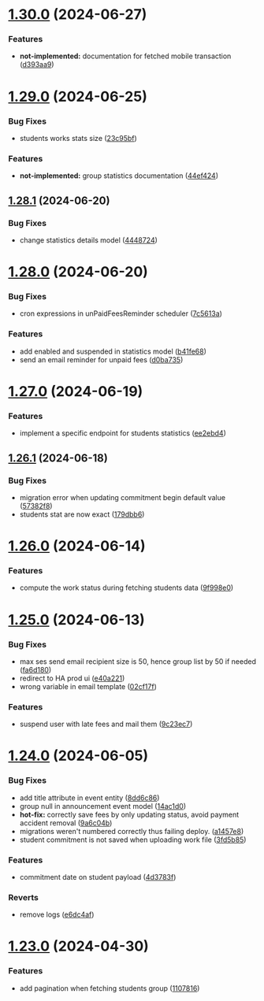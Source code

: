 # [1.30.0](https://github.com/hei-school/hei-admin-api/compare/v1.29.0...v1.30.0) (2024-06-27)


### Features

* **not-implemented:** documentation for fetched mobile transaction  ([d393aa9](https://github.com/hei-school/hei-admin-api/commit/d393aa9aff51f86ee17bbe8907fb49ba2e8becb8))



# [1.29.0](https://github.com/hei-school/hei-admin-api/compare/v1.28.1...v1.29.0) (2024-06-25)


### Bug Fixes

* students works stats size  ([23c95bf](https://github.com/hei-school/hei-admin-api/commit/23c95bf67f5fce5a3c351491f3da658610ec1dfb))


### Features

* **not-implemented:** group statistics documentation  ([44ef424](https://github.com/hei-school/hei-admin-api/commit/44ef4240234845589d41ca3ef39bcb91aed88b56))



## [1.28.1](https://github.com/hei-school/hei-admin-api/compare/v1.28.0...v1.28.1) (2024-06-20)


### Bug Fixes

* change statistics details model  ([4448724](https://github.com/hei-school/hei-admin-api/commit/4448724f27e7088fdc05c32d7930dd8df5346cc4))



# [1.28.0](https://github.com/hei-school/hei-admin-api/compare/v1.27.0...v1.28.0) (2024-06-20)


### Bug Fixes

* cron expressions in unPaidFeesReminder scheduler ([7c5613a](https://github.com/hei-school/hei-admin-api/commit/7c5613a8a8990dbb513fff493366a7befdf2cf70))


### Features

* add enabled and suspended in statistics model  ([b41fe68](https://github.com/hei-school/hei-admin-api/commit/b41fe68c762d371c29a42adf795a36ba6d129596))
* send an email reminder for unpaid fees ([d0ba735](https://github.com/hei-school/hei-admin-api/commit/d0ba735007750bc4d25e082706f03739537fe028))



# [1.27.0](https://github.com/hei-school/hei-admin-api/compare/v1.26.1...v1.27.0) (2024-06-19)


### Features

* implement a specific endpoint for students statistics ([ee2ebd4](https://github.com/hei-school/hei-admin-api/commit/ee2ebd4cc85ed79ce906840c73cde8be593a1298))



## [1.26.1](https://github.com/hei-school/hei-admin-api/compare/v1.26.0...v1.26.1) (2024-06-18)


### Bug Fixes

* migration error when updating commitment begin default value  ([57382f8](https://github.com/hei-school/hei-admin-api/commit/57382f8589f4a7b7d5a30a5edf0da8f27da70689))
* students stat are now exact ([179dbb6](https://github.com/hei-school/hei-admin-api/commit/179dbb6c9b5f60f27f8c6b6023cd9a09e5d073ef))



# [1.26.0](https://github.com/hei-school/hei-admin-api/compare/v1.25.0...v1.26.0) (2024-06-14)


### Features

* compute the work status during fetching students data  ([9f998e0](https://github.com/hei-school/hei-admin-api/commit/9f998e040d670bc843bfe7aaf4edd99f82bf6fbb))



# [1.25.0](https://github.com/hei-school/hei-admin-api/compare/v1.24.0...v1.25.0) (2024-06-13)


### Bug Fixes

* max ses send email recipient size is 50, hence group list by 50 if needed ([fa6d180](https://github.com/hei-school/hei-admin-api/commit/fa6d180ec3f33de1b6ac5a321b62c11db55c41b8))
* redirect to HA prod ui ([e40a221](https://github.com/hei-school/hei-admin-api/commit/e40a2213cea0e675fd3c94012f11f0d1c810669c))
* wrong variable in email template ([02cf17f](https://github.com/hei-school/hei-admin-api/commit/02cf17f25f30986098321e7c002a1431d8fc019f))


### Features

* suspend user with late fees and mail them ([9c23ec7](https://github.com/hei-school/hei-admin-api/commit/9c23ec7772c7ebdfad5c4f2a90d7ab6de021ef0e))



# [1.24.0](https://github.com/hei-school/hei-admin-api/compare/v1.23.0...v1.24.0) (2024-06-05)


### Bug Fixes

* add title attribute in event entity ([8dd6c86](https://github.com/hei-school/hei-admin-api/commit/8dd6c865800acfa12a72996ac47ffb200388cb69))
* group null in announcement event model ([14ac1d0](https://github.com/hei-school/hei-admin-api/commit/14ac1d0e1e1d2656c6dd052108de9805a2a80834))
* **hot-fix:**  correctly save fees by only updating status, avoid payment accident removal ([9a6c04b](https://github.com/hei-school/hei-admin-api/commit/9a6c04bd7ad0621a35183c75d3525f71f940cbb2))
* migrations weren't numbered correctly thus failing deploy. ([a1457e8](https://github.com/hei-school/hei-admin-api/commit/a1457e89662ea0350c07d85f4ff1b904551aa111))
* student commitment is not saved when uploading work file  ([3fd5b85](https://github.com/hei-school/hei-admin-api/commit/3fd5b85a7245ad0022c89530a0132f0e351bc0cb))


### Features

* commitment date on student payload  ([4d3783f](https://github.com/hei-school/hei-admin-api/commit/4d3783f3a2bbadc5f6f637d7e13264362d888d3b))


### Reverts

* remove logs ([e6dc4af](https://github.com/hei-school/hei-admin-api/commit/e6dc4af21385afd4292b831a3c6cd6c321e2beb9))



# [1.23.0](https://github.com/hei-school/hei-admin-api/compare/v1.22.0...v1.23.0) (2024-04-30)


### Features

* add pagination when fetching students group  ([1107816](https://github.com/hei-school/hei-admin-api/commit/1107816ce4d196a70982cc6c579f9c1b3a119e8d))



